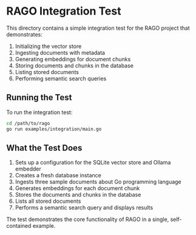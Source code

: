# RAGO Integration Test

This directory contains a simple integration test for the RAGO project that demonstrates:

1. Initializing the vector store
2. Ingesting documents with metadata
3. Generating embeddings for document chunks
4. Storing documents and chunks in the database
5. Listing stored documents
6. Performing semantic search queries

## Running the Test

To run the integration test:

```bash
cd /path/to/rago
go run examples/integration/main.go
```

## What the Test Does

1. Sets up a configuration for the SQLite vector store and Ollama embedder
2. Creates a fresh database instance
3. Ingests three sample documents about Go programming language
4. Generates embeddings for each document chunk
5. Stores the documents and chunks in the database
6. Lists all stored documents
7. Performs a semantic search query and displays results

The test demonstrates the core functionality of RAGO in a single, self-contained example.